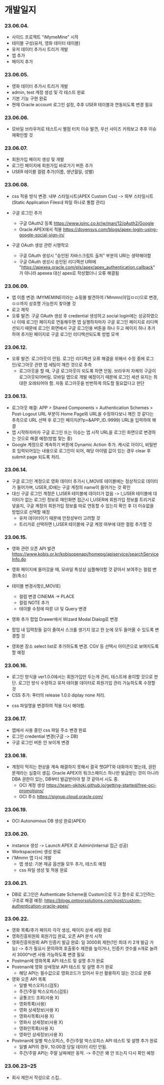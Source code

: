 <h1>개발일지</h1>

<h3>23.06.04.</h3>

- 사이드 프로젝트 "iMymeMine" 시작
- 테이블 구성(유저, 영화 데이터 테이블)
- 유저 데이터 추가시 트리거 개발
- 앱 추가
- 페이지 추가

<h3>23.06.05.</h3>

- 영화 데이터 추가시 트리거 개발
- admin, test 계정 생성 및 각 테스트 완료
- 기본 기능 구현 완료
- 현재 Oracle account 로그인 설정, 추후 USER 테이블과 연동되도록 변경 필요

<h3>23.06.06.</h3>

- 모바일 브라우저로 테스트시 별점 터치 이슈 발견, 우선 사이즈 키워보고 추후 이슈 재확인할 것

<h3>23.06.07.</h3>

- 회원가입 페이지 생성 및 개발
- 로그인 페이지에 회원가입 바로가기 버튼 추가
- USER 테이블 컬럼 추가(이름, 생년월일, 성별)

<h3>23.06.08.</h3>

- css 적용 방식 변경: 내부 스타일시트(APEX Custom Css) -> 외부 스타일시트(Static Application Files내 파일 하나로 통합 관리)
- 구글 로그인 추가
  * 구글 OAuth2 등록 https://www.joinc.co.kr/w/man/12/oAuth2/Google
  * Oracle APEX에서 적용 https://doyensys.com/blogs/apex-login-using-google-social-sign-in/

- 구글 OAuth 생성 관련 시행착오
  * 구글 OAuth 생성시 "승인된 자바스크립트 출처" 부분의 URI는 생략해야함
  * 구글 OAuth 생성시 승인된 리디렉션 URI에 "https://apexea.oracle.com/pls/apex/apex_authentication.callback" 가 아니라 apexea 대신 apex로 작성했더니 오류 해결됨

<h3>23.06.09.</h3>

- 앱 이름 변경: IMYMEMINE이라는 쇼핑몰 발견하여 i'Mmmn(아임ㅁㅁ)으로 변경, ㅁㅁ까지 상호명 가능한지 찾아볼 것
- 로고 제작
- 오류 발견: 구글 OAuth 생성 후 credential 생성하고 social login에는 성공하였으나 이때 로그인 페이지로 연동해두면 앱 실행하자마자 구글 로그인 페이지로 리디렉션되기 때문에 로그인 화면에서 구글 로그인용 버튼을 하나 두고 페이지 하나 추가하여 추가된 페이지로 구글 로그인 리디렉션되도록 방법 모색

<h3>23.06.12.</h3>

- 오류 발견: 로그아웃이 안됨. 로그인 리디렉션 오류 해결을 위해서 수정 중에 로그인/로그아웃 관련 앱 세팅이 깨진 것으로 추측 
  * 로그아웃을 할 때, 구글 로그아웃이 되도록 하면 안됨. 브라우저 자체의 구글이 로그아웃되어버림. 모바일 앱으로 개발 예정이기 때문에 로그인 세션 유지는 최대한 오래되어야 함. 자동 로그아웃을 빈번하게 의도할 필요없다고 판단


<h3>23.06.13.</h3>

- 로그아웃 해결: APP > Shared Components > Authentication Schemes > Post-Logout URL 부분이 Home Page와 URL을 수정하다보니 깨진 것 같다는 추측으로 URL 선택 후 로그인 페이지(f?p=&APP_ID.:9999) URL을 입력하여 해결
- 앱 시작하자마자 구글 로그인 뜨는 이슈는 앱 시작 URL을 로그인 화면으로 변경하는 것으로 해결 예정(방법 찾는 중)
- Google 계정으로 계속하기 버튼에 Dynamic Action 추가. 캐시로 아이디, 비밀번호 입력되어있는 내용으로 로그인이 되어, 해당 아이템 값이 있는 경우 clear 후 submit page 되도록 처리.

<h3>23.06.14.</h3>

- 구글 로그인 계정으로 영화 데이터 추가시 I_MOVIE 테이블에는 정상적으로 데이터가 들어가며, USER_ID에는 구글 계정의 name이 들어가는 것 확인
- 대신 구글 로그인 계정은 I_USER 테이블에 데이터가 없음 -> I_USER 테이블에 데이터가 없는 로그인 정보로 메인화면 접근시 I_USER에 회원가입 정보를 트리거로 넣을지, 구글 계정의 회원가입 정보를 따로 연동할 수 있는지 확인 후 더 이슈없을 방법으로 선택할 예정
  * 유저 데이터이기 때문에 안정성부터 고려할 것
  * 트리거로 선택하면 I_USER 테이블에 구글 계정 여부에 대한 컬럼 추가할 것

<h3>23.06.15.</h3>

- 영화 관련 오픈 API 발견 https://www.kobis.or.kr/kobisopenapi/homepg/apiservice/searchServiceInfo.do
- 영화 페이지에 들어갔을 때, 모바일 특성상 심플해야할 것 같아서 보여주는 컬럼 변경(축소)
- 테이블 변경사항(I_MOVIE)
  * 컬럼 변경 CINEMA -> PLACE
  * 컬럼 NOTE 추가
  * 테이블 수정에 따른 UI 및 Query 변경

- 영화 추가 팝업 Drawer에서 Wizard Modal Dialog로 변경
- 팝업 내 입력창들 길이 줄여서 스크롤 생기지 않고 한 눈에 모두 들어올 수 있도록 변경할 것
- 영화본 장소 select list로 추가하도록 변경. CGV 등 선택시 아이콘으로 보여지도록 할 예정

<h3>23.06.16.</h3>

- 로그인 방식을 ver1.0.0에서는 회원가입만 두는게 관리, 테스트에 용이할 것으로 판단. 로그인 방식 수정하고 유저 테이블 데이터로 회원가입 관리 가능하도록 수정할 것
- CSS 추가: 푸터의 release 1.0.0 diplay none 처리.
 * css 파일명을 변경하여 적용 다시 해야함.

<h3>23.06.17.</h3>

- 앱에서 사용 중인 css 파일 주소 변경 완료
- 로그인 credential 변경(구글 -> DB)
- 구글 로그인 버튼 안 보이게 변경

<h3>23.06.18.</h3>

- 계정이 막히는 현상을 계속 해결하지 못해서 결국 챗GPT와 대화까지 했는데, 권한 문제라는 심증이 생김. Oracle APEX의 워크스페이스 하나만 발급받는 것이 아니라 DBA 권한이 있는, DB부터 발급받아야 할 것 같아서 시도 중.
  * OCI 계정 생성 https://team-okitoki.github.io/getting-started/free-oci-promotions/
  * OCI 주소 https://signup.cloud.oracle.com/

<h3>23.06.19.</h3>

- OCI Autonomous DB 생성 완료(APEX)
  
<h3>23.06.20.</h3>

- instance 생성 -> Launch APEX 로 Admin(internal 접근 성공)
- Workspace(im) 생성 완료
- i'Mmmn 앱 다시 개발
   * 앱 생성: 기본 제공 옵션들 모두 추가, 테스트 예정
   * css 파일 생성 및 적용 완료

<h3>23.06.21.</h3>

- DB로 로그인은 Authenticate Scheme을 Custom으로 두고 함수로 로그인하는 구조로 해결 예정: https://blogs.ontoorsolutions.com/post/custom-authentication-oracle-apex/

<h3>23.06.22.</h3>

- 영화 목록/추가 페이지 각각 생성, 페이지 상세 세팅 완료
- 영화진흥위원회 회원가입 완료, 오픈 API 분석 시작
- 영화진흥위원회 API 인증키 발급 완료: 일 3000회 제한(1인 최대 키 2개 발급 가능) -> 추가 필요시 문의하여 호출횟수 제한을 높이거나, 인증키 갯수를 n개로 늘려서 3000*n번 사용 가능하도록 변경 필요
- Postman에 영화목록 API 테스트 및 설명 추가 완료
- Postman에 영화 상세정보 API 테스트 및 설명 추가 완료
  * 해당 API는 필수값으로 영화코드가 있어서 우선 활용하지 않는 것으로 분류
- 영화 오픈 API 목록
  * 일별 박스오피스(검토)
  * 주간/주말 박스오피스(검토)
  * 공통코드 조회(사용 X)
  * 영화목록(사용)
  * 영화 상세정보(사용 X)
  * 영화사목록(사용 X)
  * 영화사 상세정보(사용 X)
  * 영화인목록(사용 X)
  * 영화인 상세정보(사용 X)
 - Postman에 일별 박스오피스, 주간/주말 박스오피스 API 테스트 및 설명 추가 완료
   * 일별 API의 경우, 10:00경 당일 데이터 리턴 안됨.
   * 주간/주말 API는 주말 날짜에만 동작. -> 주간은 왜 안 뜨는지 다시 확인 예정

<h3>23.06.23~25</h3>

- 회사 제안서 작성으로 스킵..
